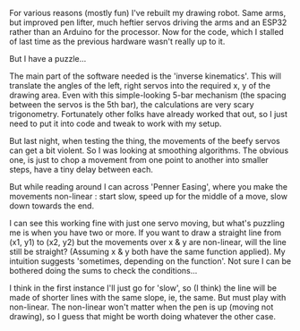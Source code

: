 For various reasons (mostly fun) I've rebuilt my drawing robot. Same arms, but improved pen lifter, much heftier servos driving the arms and an ESP32 rather than an Arduino for the processor.
Now for the code, which I stalled of last time as the previous hardware wasn't really up to it.

But I have a puzzle...

The main part of the software needed is the 'inverse kinematics'. This will translate the angles of the left, right servos into the required x, y of the drawing area. Even with this simple-looking 5-bar mechanism (the spacing between the servos is the 5th bar), the calculations are very scary trigonometry. Fortunately other folks have already worked that out, so I just need to put it into code and tweak to work with my setup.

But last night, when testing the thing, the movements of the beefy servos can get a bit violent. So I was looking at smoothing algorithms. The obvious one, is just to chop a movement from one point to another into smaller steps, have a tiny delay between each.
 
But while reading around I can across 'Penner Easing', where you make the movements non-linear : start slow, speed up for the middle of a move, slow down towards the end.

I can see this working fine with just one servo moving, but what's puzzling me is when you have two or more. If you want to draw a straight line from (x1, y1) to (x2, y2) but the movements over x & y are non-linear, will the line still be straight? (Assuming x & y both have the same function applied). My intuition suggests 'sometimes, depending on the function'. Not sure I can be bothered doing the sums to check the conditions... 

I think in the first instance I'll just go for 'slow', so (I think) the line will be made of shorter lines with the same slope, ie, the same. But must play with non-linear.
The non-linear won't matter when the pen is up (moving not drawing), so I guess that might be worth doing whatever the other case.
   


 

   
